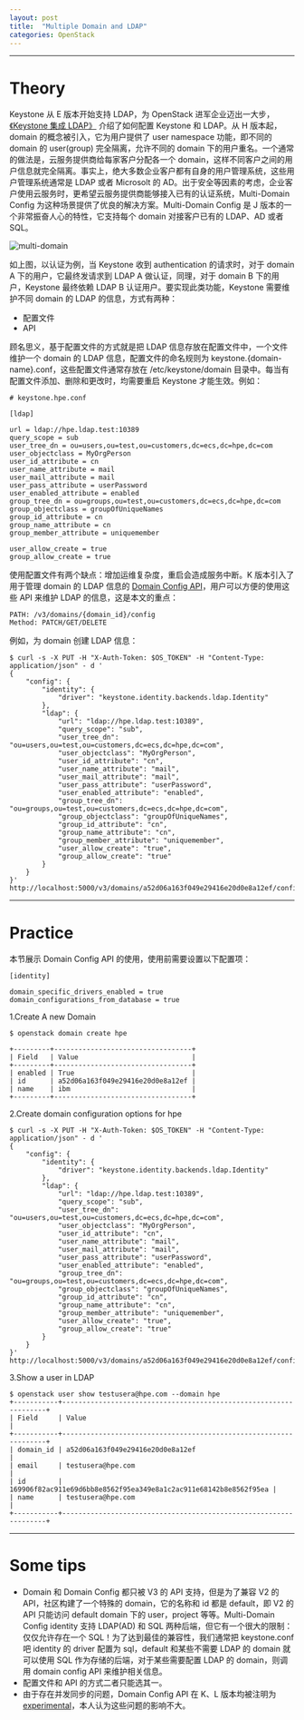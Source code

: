 ```yaml
---
layout: post
title:  "Multiple Domain and LDAP"
categories: OpenStack
---
```


---------------

# Theory

Keystone 从 E 版本开始支持 LDAP，为 OpenStack 进军企业迈出一大步，[《Keystone 集成 LDAP》](http://wsfdl.com/openstack/2016/01/13/Keystone%E9%9B%86%E6%88%90LDAP.html) 介绍了如何配置 Keystone 和 LDAP。从 H 版本起，domain 的概念被引入，它为用户提供了 user namespace 功能，即不同的 domain 的 user(group) 完全隔离，允许不同的 domain 下的用户重名。一个通常的做法是，云服务提供商给每家客户分配各一个 domain，这样不同客户之间的用户信息就完全隔离。事实上，绝大多数企业客户都有自身的用户管理系统，这些用户管理系统通常是 LDAP 或者 Microsolt 的 AD。出于安全等因素的考虑，企业客户使用云服务时，更希望云服务提供商能够接入已有的认证系统，Multi-Domain Config 为这种场景提供了优良的解决方案。Multi-Domain Config 是 J 版本的一个非常振奋人心的特性，它支持每个 domain 对接客户已有的 LDAP、AD 或者 SQL。

![multi-domain](http://7xp2eu.com1.z0.glb.clouddn.com/multi-domain-overview.png)

如上图，以认证为例，当 Keystone 收到 authentication 的请求时，对于 domain A 下的用户，它最终发请求到 LDAP A 做认证，同理，对于 domain B 下的用户，Keystone 最终依赖 LDAP B 认证用户。要实现此类功能，Keystone 需要维护不同 domain 的 LDAP 的信息，方式有两种：

- 配置文件
- API

顾名思义，基于配置文件的方式就是把 LDAP 信息存放在配置文件中，一个文件维护一个 domain 的 LDAP 信息，配置文件的命名规则为 keystone.{domain-name}.conf，这些配置文件通常存放在 /etc/keystone/domain 目录中。每当有配置文件添加、删除和更改时，均需要重启 Keystone 才能生效。例如：

~~~
# keystone.hpe.conf

[ldap]url = ldap://hpe.ldap.test:10389query_scope = subuser_tree_dn = ou=users,ou=test,ou=customers,dc=ecs,dc=hpe,dc=comuser_objectclass = MyOrgPersonuser_id_attribute = cnuser_name_attribute = mailuser_mail_attribute = mailuser_pass_attribute = userPassworduser_enabled_attribute = enabledgroup_tree_dn = ou=groups,ou=test,ou=customers,dc=ecs,dc=hpe,dc=comgroup_objectclass = groupOfUniqueNamesgroup_id_attribute = cngroup_name_attribute = cngroup_member_attribute = uniquemember

user_allow_create = true
group_allow_create = true
~~~

使用配置文件有两个缺点：增加运维复杂度，重启会造成服务中断。K 版本引入了用于管理 domain 的 LDAP 信息的 [Domain Config API](http://developer.openstack.org/api-ref-identity-v3.html#domains-config-v3)，用户可以方便的使用这些 API 来维护 LDAP 的信息，这是本文的重点：

~~~
PATH: /v3/domains/​{domain_id}​/config
Method: PATCH/GET/DELETE
~~~

例如，为 domain 创建 LDAP 信息：

~~~
$ curl -s -X PUT -H "X-Auth-Token: $OS_TOKEN" -H "Content-Type: application/json" - d '
{    "config": {        "identity": {            "driver": "keystone.identity.backends.ldap.Identity"        },        "ldap": {
            "url": "ldap://hpe.ldap.test:10389",            "query_scope": "sub",            "user_tree_dn": "ou=users,ou=test,ou=customers,dc=ecs,dc=hpe,dc=com",            "user_objectclass": "MyOrgPerson",            "user_id_attribute": "cn",            "user_name_attribute": "mail",            "user_mail_attribute": "mail",            "user_pass_attribute": "userPassword",            "user_enabled_attribute": "enabled",            "group_tree_dn": "ou=groups,ou=test,ou=customers,dc=ecs,dc=hpe,dc=com",            "group_objectclass": "groupOfUniqueNames",            "group_id_attribute": "cn",            "group_name_attribute": "cn",            "group_member_attribute": "uniquemember",
            "user_allow_create": "true",
            "group_allow_create": "true"        }    }}' http://localhost:5000/v3/domains/a52d06a163f049e29416e20d0e8a12ef/config
~~~

-----------

# Practice

本节展示 Domain Config API 的使用，使用前需要设置以下配置项：

~~~
[identity]

domain_specific_drivers_enabled = true
domain_configurations_from_database = true
~~~

1.Create A new Domain

~~~
$ openstack domain create hpe+---------+----------------------------------+| Field   | Value                            |+---------+----------------------------------+| enabled | True                             || id      | a52d06a163f049e29416e20d0e8a12ef || name    | ibm                              |+---------+----------------------------------+
~~~

2.Create domain configuration options for hpe

~~~
$ curl -s -X PUT -H "X-Auth-Token: $OS_TOKEN" -H "Content-Type: application/json" - d '
{    "config": {        "identity": {            "driver": "keystone.identity.backends.ldap.Identity"        },        "ldap": {
            "url": "ldap://hpe.ldap.test:10389",            "query_scope": "sub",            "user_tree_dn": "ou=users,ou=test,ou=customers,dc=ecs,dc=hpe,dc=com",            "user_objectclass": "MyOrgPerson",            "user_id_attribute": "cn",            "user_name_attribute": "mail",            "user_mail_attribute": "mail",            "user_pass_attribute": "userPassword",            "user_enabled_attribute": "enabled",            "group_tree_dn": "ou=groups,ou=test,ou=customers,dc=ecs,dc=hpe,dc=com",            "group_objectclass": "groupOfUniqueNames",            "group_id_attribute": "cn",            "group_name_attribute": "cn",            "group_member_attribute": "uniquemember",
            "user_allow_create": "true",
            "group_allow_create": "true"        }    }}' http://localhost:5000/v3/domains/a52d06a163f049e29416e20d0e8a12ef/config
~~~

3.Show a user in LDAP

~~~
$ openstack user show testusera@hpe.com --domain hpe+-----------+------------------------------------------------------------------+| Field     | Value                                                            |+-----------+------------------------------------------------------------------+| domain_id | a52d06a163f049e29416e20d0e8a12ef                                 || email     | testusera@hpe.com                                                || id        | 169906f82ac911e69d6bb8e8562f95ea349e8a1c2ac911e68142b8e8562f95ea || name      | testusera@hpe.com                                                |+-----------+------------------------------------------------------------------+
~~~

---------

# Some tips

- Domain 和 Domain Config 都只被 V3 的 API 支持，但是为了兼容 V2 的 API，社区构建了一个特殊的 domain，它的名称和 id 都是 default，即 V2 的 API 只能访问 default domain 下的 user，project 等等。Multi-Domain Config identity 支持 LDAP(AD) 和 SQL 两种后端，但它有一个很大的限制：仅仅允许存在一个 SQL！为了达到最佳的兼容性，我们通常把 keystone.conf 吧 identity 的 driver 配置为 sql，default 和某些不需要 LDAP 的 domain 就可以使用 SQL 作为存储的后端，对于某些需要配置 LDAP 的 domain，则调用 domain config API 来维护相关信息。
- 配置文件和 API 的方式二者只能选其一。
- 由于存在并发同步的问题，Domain Config API 在 K、L 版本均被注明为 [experimental](https://bugs.launchpad.net/keystone/+bug/1429557)，本人认为这些问题的影响不大。


